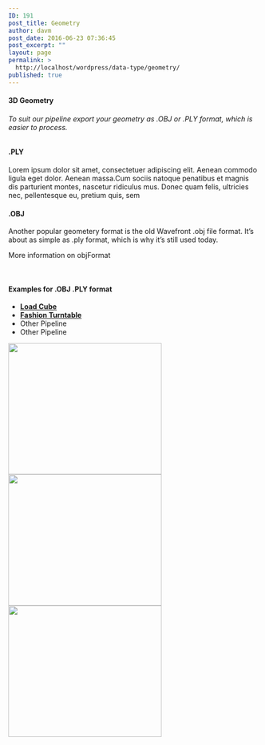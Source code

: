 ```yaml
---
ID: 191
post_title: Geometry
author: davm
post_date: 2016-06-23 07:36:45
post_excerpt: ""
layout: page
permalink: >
  http://localhost/wordpress/data-type/geometry/
published: true
---
```

<h4>3D Geometry</h4>
<h6>To suit our pipeline export your geometry as .OBJ or .PLY format, which is easier to process.</h6>
<h4>.PLY</h4>
Lorem ipsum dolor sit amet, consectetuer adipiscing elit. Aenean commodo ligula eget dolor. Aenean massa.Cum sociis natoque penatibus et magnis dis parturient montes, nascetur ridiculus mus. Donec quam felis, ultricies nec, pellentesque eu, pretium quis, sem
<h4>.OBJ</h4>
Another popular geometery format is the old Wavefront .obj file format.
It’s about as simple as .ply format, which is why it’s still used today.

More information on <a>obj</a><a>Format</a>

&nbsp;
<h4>Examples for .OBJ .PLY format</h4>
<ul>
 	<li style="text-align: left;"><a href="http://localhost/wordpress/data-type/geometry/load-box/"><strong>Load Cube </strong></a></li>
 	<li style="text-align: left;"><a href="http://localhost/wordpress/data-type/geometry/fashion-turntable/"><strong>Fashion Turntable</strong></a></li>
 	<li style="text-align: left;">Other Pipeline</li>
 	<li style="text-align: left;">Other Pipeline</li>
</ul>
<img class="so-widget-image" src="http://localhost/wordpress/wp-content/uploads/2016/06/otherpipelineLight.jpg" srcset="http://localhost/wordpress/wp-content/uploads/2016/06/otherpipelineLight.jpg 307w, http://localhost/wordpress/wp-content/uploads/2016/06/otherpipelineLight-300x257.jpg 300w, http://localhost/wordpress/wp-content/uploads/2016/06/otherpipelineLight-230x197.jpg 230w" width="307" height="263" /> <img class="so-widget-image" src="http://localhost/wordpress/wp-content/uploads/2016/06/otherpipelineLight.jpg" srcset="http://localhost/wordpress/wp-content/uploads/2016/06/otherpipelineLight.jpg 307w, http://localhost/wordpress/wp-content/uploads/2016/06/otherpipelineLight-300x257.jpg 300w, http://localhost/wordpress/wp-content/uploads/2016/06/otherpipelineLight-230x197.jpg 230w" width="307" height="263" /> <img class="so-widget-image" src="http://localhost/wordpress/wp-content/uploads/2016/06/otherpipelineLight.jpg" srcset="http://localhost/wordpress/wp-content/uploads/2016/06/otherpipelineLight.jpg 307w, http://localhost/wordpress/wp-content/uploads/2016/06/otherpipelineLight-300x257.jpg 300w, http://localhost/wordpress/wp-content/uploads/2016/06/otherpipelineLight-230x197.jpg 230w" width="307" height="263" />